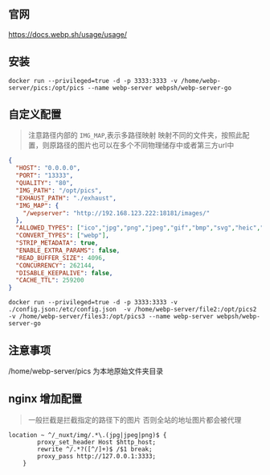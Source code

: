 
## 官网

https://docs.webp.sh/usage/usage/

## 安装

```
docker run --privileged=true -d -p 3333:3333 -v /home/webp-server/pics:/opt/pics --name webp-server webpsh/webp-server-go
```

## 自定义配置
> 注意路径内部的 `IMG_MAP`,表示多路径映射  映射不同的文件夹，按照此配置，则原路径的图片也可以在多个不同物理储存中或者第三方url中

```json
{
  "HOST": "0.0.0.0",
  "PORT": "13333",
  "QUALITY": "80",
  "IMG_PATH": "/opt/pics",
  "EXHAUST_PATH": "./exhaust",
  "IMG_MAP": {
    "/wepserver": "http://192.168.123.222:18181/images/"
  },
  "ALLOWED_TYPES": ["ico","jpg","png","jpeg","gif","bmp","svg","heic","nef"],
  "CONVERT_TYPES": ["webp"],
  "STRIP_METADATA": true,
  "ENABLE_EXTRA_PARAMS": false,
  "READ_BUFFER_SIZE": 4096,
  "CONCURRENCY": 262144,
  "DISABLE_KEEPALIVE": false,
  "CACHE_TTL": 259200
}

```

```shell
docker run --privileged=true -d -p 3333:3333 -v ./config.json:/etc/config.json  -v /home/webp-server/file2:/opt/pics2 -v /home/webp-server/files3:/opt/pics3 --name webp-server webpsh/webp-server-go
```

## 注意事项

/home/webp-server/pics 为本地原始文件夹目录

## nginx 增加配置

> 一般拦截是拦截指定的路径下的图片 否则全站的地址图片都会被代理
```
location ~ ^/_nuxt/img/.*\.(jpg|jpeg|png)$ {
        proxy_set_header Host $http_host; 
        rewrite ^/.*?([^/]+)$ /$1 break;
        proxy_pass http://127.0.0.1:3333; 
    }
```






